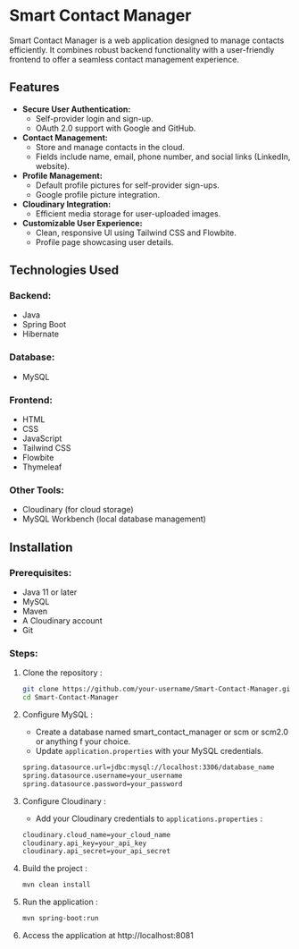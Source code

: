 # Smart Contact Manager

Smart Contact Manager is a web application designed to manage contacts efficiently. It combines robust backend functionality with a user-friendly frontend to offer a seamless contact management experience.

## Features

- **Secure User Authentication:**
  - Self-provider login and sign-up.
  - OAuth 2.0 support with Google and GitHub.
- **Contact Management:**
  - Store and manage contacts in the cloud.
  - Fields include name, email, phone number, and social links (LinkedIn, website).
- **Profile Management:**
  - Default profile pictures for self-provider sign-ups.
  - Google profile picture integration.
- **Cloudinary Integration:**
  - Efficient media storage for user-uploaded images.
- **Customizable User Experience:**
  - Clean, responsive UI using Tailwind CSS and Flowbite.
  - Profile page showcasing user details.

## Technologies Used

### Backend:
- Java
- Spring Boot
- Hibernate

### Database:
- MySQL

### Frontend:
- HTML
- CSS
- JavaScript
- Tailwind CSS
- Flowbite
- Thymeleaf

### Other Tools:
- Cloudinary (for cloud storage)
- MySQL Workbench (local database management)

## Installation

### Prerequisites:
- Java 11 or later
- MySQL
- Maven
- A Cloudinary account
- Git

### Steps:
1. Clone the repository :
   
   ```bash
   git clone https://github.com/your-username/Smart-Contact-Manager.git
   cd Smart-Contact-Manager
2. Configure MySQL :
   - Create a database named smart_contact_manager or scm or scm2.0 or anything f your choice.
   - Update `application.properties` with your MySQL credentials.
  

   ```bash
   spring.datasource.url=jdbc:mysql://localhost:3306/database_name
   spring.datasource.username=your_username
   spring.datasource.password=your_password
3. Configure Cloudinary :
   - Add your Cloudinary credentials to `applications.properties` :
  
  
   ```bash
   cloudinary.cloud_name=your_cloud_name
   cloudinary.api_key=your_api_key
   cloudinary.api_secret=your_api_secret
4. Build the project :
   
   ```bash
   mvn clean install
5. Run the application :
   
   ```bash
   mvn spring-boot:run
6. Access the application at http://localhost:8081
